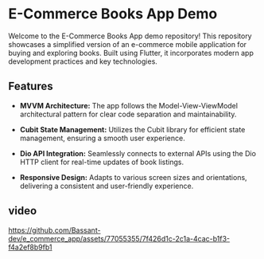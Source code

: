 # E-Commerce Books App Demo

Welcome to the E-Commerce Books App demo repository! This repository showcases a simplified version of an e-commerce mobile application for buying and exploring books. Built using Flutter, it incorporates modern app development practices and key technologies.

## Features

- **MVVM Architecture:** The app follows the Model-View-ViewModel architectural pattern for clear code separation and maintainability.

- **Cubit State Management:** Utilizes the Cubit library for efficient state management, ensuring a smooth user experience.

- **Dio API Integration:** Seamlessly connects to external APIs using the Dio HTTP client for real-time updates of book listings.

- **Responsive Design:** Adapts to various screen sizes and orientations, delivering a consistent and user-friendly experience.


## video

https://github.com/Bassant-dev/e_commerce_app/assets/77055355/7f426d1c-2c1a-4cac-b1f3-f4a2ef8b9fb1

